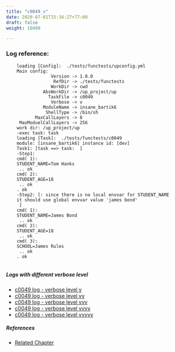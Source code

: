 ```yaml
---
title: "c0049_v"
date: 2020-07-01T15:34:27+77:00
draft: false
weight: 10490

---
```


### Log reference: <no value>

```
    loading [Config]:  ./tests/functests/upconfig.yml
    Main config:
                 Version -> 1.0.0
                  RefDir -> ./tests/functests
                 WorkDir -> cwd
              AbsWorkDir -> /up_project/up
                TaskFile -> c0049
                 Verbose -> v
              ModuleName -> insane_bartik6
               ShellType -> /bin/sh
           MaxCallLayers -> 8
     MaxModuelCallLayers -> 256
    work dir: /up_project/up
    -exec task: task
    loading [Task]:  ./tests/functests/c0049
    module: [insane_bartik6] instance id: [dev]
    Task1: [task ==> task:  ]
    -Step1:
    cmd( 1):
    STUDENT_NAME=Tom Hanks
     .. ok
    cmd( 2):
    STUDENT_AGE=18
     .. ok
    . ok
    -Step2: [: since there is no local envvar for STUDENT_NAME
    it should use global envvar value 'james bond'
     ]
    cmd( 1):
    STUDENT_NAME=James Bond
     .. ok
    cmd( 2):
    STUDENT_AGE=18
     .. ok
    cmd( 3):
    SCHOOL=James Rules
     .. ok
    . ok
    
```

##### Logs with different verbose level
* [c0049 log - verbose level v](../../logs/c0049_v)
* [c0049 log - verbose level vv](../../logs/c0049_vv)
* [c0049 log - verbose level vvv](../../logs/c0049_vvv)
* [c0049 log - verbose level vvvv](../../logs/c0049_vvvv)
* [c0049 log - verbose level vvvvv](../../logs/c0049_vvvvv)

##### References
* [Related Chapter](../../env-vars/c0049)
